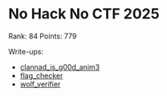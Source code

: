 # No Hack No CTF 2025

Rank: 84 
Points: 779

Write-ups:
- [clannad_is_g00d_anim3](clannad_is_g00d_anim3)
- [flag_checker](flag_checker)
- [wolf_verifier](wolf_verifier)
